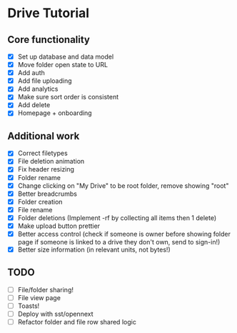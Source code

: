 # Drive Tutorial

## Core functionality

- [x] Set up database and data model
- [x] Move folder open state to URL
- [x] Add auth
- [x] Add file uploading
- [x] Add analytics
- [x] Make sure sort order is consistent
- [x] Add delete
- [x] Homepage + onboarding

## Additional work

- [x] Correct filetypes
- [x] File deletion animation
- [x] Fix header resizing
- [x] Folder rename
- [x] Change clicking on "My Drive" to be root folder, remove showing "root"
- [x] Better breadcrumbs
- [x] Folder creation
- [x] File rename
- [x] Folder deletions (Implement -rf by collecting all items then 1 delete)
- [x] Make upload button prettier
- [x] Better access control (check if someone is owner before showing folder page if someone is linked to a drive they don't own, send to sign-in!)
- [x] Better size information (in relevant units, not bytes!)

## TODO

- [ ] File/folder sharing!
- [ ] File view page
- [ ] Toasts!
- [ ] Deploy with sst/opennext
- [ ] Refactor folder and file row shared logic
